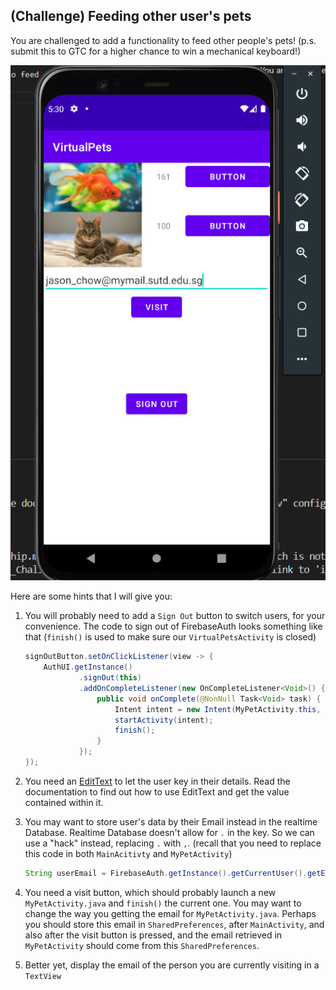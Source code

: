 ## (Challenge) Feeding other user's pets

You are challenged to add a functionality to feed other people's pets! (p.s. submit this to GTC for a higher chance to win a mechanical keyboard!)

![](../../imgs/gtc/android/feed_others.png)

Here are some hints that I will give you:

1. You will probably need to add a `Sign Out` button to switch users, for your convenience. The code to sign out of FirebaseAuth looks something like that (`finish()` is used to make sure our `VirtualPetsActivity` is closed)


    ```java
    signOutButton.setOnClickListener(view -> {
        AuthUI.getInstance()
                .signOut(this)
                .addOnCompleteListener(new OnCompleteListener<Void>() {
                    public void onComplete(@NonNull Task<Void> task) {
                        Intent intent = new Intent(MyPetActivity.this, MainActivity.class);
                        startActivity(intent);
                        finish();
                    }
                });
    });
    ```

2. You need an [EditText](https://developer.android.com/reference/android/widget/EditText) to let the user key in their details. Read the documentation to find out how to use EditText and get the value contained within it.
3. You may want to store user's data by their Email instead in the realtime Database. Realtime Database doesn't allow for `.` in the key. So we can use a "hack" instead, replacing `.` with `,`. (recall that you need to replace this code in both `MainAcitivty` and `MyPetActivity`)

    ```java
    String userEmail = FirebaseAuth.getInstance().getCurrentUser().getEmail().replace(".", ",");
    ```


4. You need a visit button, which should probably launch a new `MyPetActivity.java` and `finish()` the current one. You may want to change the way you getting the email for `MyPetActivity.java`. Perhaps you should store this email in `SharedPreferences`, after `MainActivity`, and also after the visit button is pressed, and the email retrieved in `MyPetActivity` should come from this `SharedPreferences`.
5. Better yet, display the email of the person you are currently visiting in a `TextView`